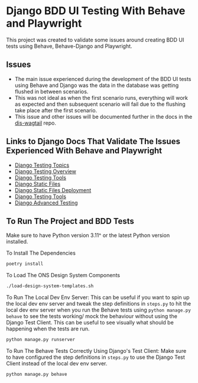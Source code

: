 # Django BDD UI Testing With Behave and Playwright

This project was created to validate some issues around creating BDD UI tests using Behave, Behave-Django and Playwright.

## Issues

- The main issue experienced during the development of the BDD UI tests using Behave and Django was the data in the database was getting flushed in between scenarios.
- This was not ideal as when the first scenario runs, everything will work as expected and then subsequent scenario will fail due to the flushing take place after the first scenario.
- This issue and other issues will be documented further in the docs in the [dis-wagtail](https://github.com/ONSdigital/dis-wagtail) repo.

## Links to Django Docs That Validate The Issues Experienced With Behave and Playwright

- [Django Testing Topics](https://docs.djangoproject.com/en/5.1/topics/testing/)
- [Django Testing Overview](https://docs.djangoproject.com/en/5.1/topics/testing/overview/)
- [Django Testing Tools](https://docs.djangoproject.com/en/5.1/topics/testing/tools/)
- [Django Static Files](https://docs.djangoproject.com/en/5.1/howto/static-files/)
- [Django Static Files Deployment](https://docs.djangoproject.com/en/5.1/howto/static-files/deployment/)
- [Django Testing Tools](https://docs.djangoproject.com/en/5.1/topics/testing/tools/)
- [Django Advanced Testing](https://docs.djangoproject.com/en/5.1/topics/testing/advanced/)

## To Run The Project and BDD Tests

Make sure to have Python version 3.11^ or the latest Python version installed.

To Install The Dependencies

```bash
poetry install
```

To Load The ONS Design System Components

```bash
./load-design-system-templates.sh
```

To Run The Local Dev Env Server: This can be useful if you want to spin up the local dev env server and tweak the step definitions in `steps.py` to hit the local dev env server when you run the Behave tests using `python manage.py behave` to see the tests working/ mock the behaviour without using the Django Test Client. This can be useful to see visually what should be happening when the tests are run.

```bash
python manage.py runserver
```

To Run The Behave Tests Correctly Using Django's Test Client: Make sure to have configured the step definitions in `steps.py` to use the Django Test Client instead of the local dev env server.

```bash
python manage.py behave
```
